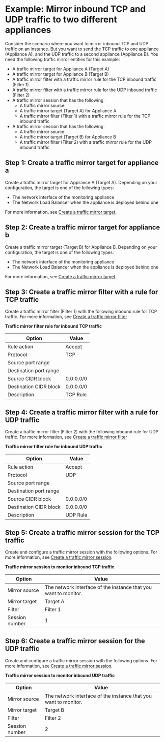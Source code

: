 # Example: Mirror inbound TCP and UDP traffic to two different appliances<a name="tm-example-inbound-tcp-udp"></a>

Consider the scenario where you want to mirror inbound TCP and UDP traffic on an instance\. But you want to send the TCP traffic to one appliance \(Appliance A\), and the UDP traffic to a second appliance \(Appliance B\)\. You need the following traffic mirror entities for this example:
+ A traffic mirror target for Appliance A \(Target A\)
+ A traffic mirror target for Appliance B \(Target B\)
+ A traffic mirror filter with a traffic mirror rule for the TCP inbound traffic \(Filter 1\)
+ A traffic mirror filter with a traffic mirror rule for the UDP inbound traffic \(Filter 2\)
+ A traffic mirror session that has the following:
  + A traffic mirror source
  + A traffic mirror target \(Target A\) for Appliance A
  + A traffic mirror filter \(Filter 1\) with a traffic mirror rule for the TCP inbound traffic
+ A traffic mirror session that has the following:
  + A traffic mirror source
  + A traffic mirror target \(Target B\) for Appliance B
  + A traffic mirror filter \(Filter 2\) with a traffic mirror rule for the UDP inbound traffic

## Step 1: Create a traffic mirror target for appliance a<a name="step-create-targetA"></a>

Create a traffic mirror target for Appliance A \(Target A\)\. Depending on your configuration, the target is one of the following types:
+ The network interface of the monitoring appliance
+ The Network Load Balancer when the appliance is deployed behind one

For more information, see [Create a traffic mirror target](traffic-mirroring-target.md#create-traffic-mirroring-target)\.

## Step 2: Create a traffic mirror target for appliance b<a name="step-create-targetB"></a>

Create a traffic mirror target \(Target B\) for Appliance B\. Depending on your configuration, the target is one of the following types:
+ The network interface of the monitoring appliance
+ The Network Load Balancer when the appliance is deployed behind one

For more information, see [Create a traffic mirror target](traffic-mirroring-target.md#create-traffic-mirroring-target)\.

## Step 3: Create a traffic mirror filter with a rule for TCP traffic<a name="step-create-filter-tcp"></a>

Create a traffic mirror filter \(Filter 1\) with the following inbound rule for TCP traffic\. For more information, see [Create a traffic mirror filter](traffic-mirroring-filter.md#create-traffic-mirroring-filter)


**Traffic mirror filter rule for inbound TCP traffic**  

| Option | Value | 
| --- | --- | 
| Rule action | Accept | 
| Protocol | TCP | 
| Source port range |  | 
| Destination port range |  | 
| Source CIDR block | 0\.0\.0\.0/0 | 
| Destination CIDR block | 0\.0\.0\.0/0 | 
| Description | TCP Rule | 

## Step 4: Create a traffic mirror filter with a rule for UDP traffic<a name="step-create-filter-tcp"></a>

Create a traffic mirror filter \(Filter 2\) with the following inbound rule for UDP traffic\. For more information, see [Create a traffic mirror filter](traffic-mirroring-filter.md#create-traffic-mirroring-filter)


**Traffic mirror filter rule for inbound UDP traffic**  

| Option | Value | 
| --- | --- | 
| Rule action | Accept | 
| Protocol | UDP | 
| Source port range |  | 
| Destination port range |  | 
| Source CIDR block | 0\.0\.0\.0/0 | 
| Destination CIDR block | 0\.0\.0\.0/0 | 
| Description | UDP Rule | 

## Step 5: Create a traffic mirror session for the TCP traffic<a name="step-create-session-tcp"></a>

Create and configure a traffic mirror session with the following options\. For more information, see [Create a traffic mirror session](traffic-mirroring-session.md#create-traffic-mirroring-session)\.


**Traffic mirror session to monitor inbound TCP traffic**  

| Option | Value | 
| --- | --- | 
| Mirror source | The network interface of the instance that you want to monitor\. | 
| Mirror target | Target A | 
| Filter | Filter 1 | 
| Session number | 1 | 

## Step 6: Create a traffic mirror session for the UDP traffic<a name="step-create-session-udp"></a>

Create and configure a traffic mirror session with the following options\. For more information, see [Create a traffic mirror session](traffic-mirroring-session.md#create-traffic-mirroring-session)\.


**Traffic mirror session to monitor inbound UDP traffic**  

| Option | Value | 
| --- | --- | 
| Mirror source | The network interface of the instance that you want to monitor\. | 
| Mirror target | Target B | 
| Filter | Filter 2 | 
| Session number | 2 | 